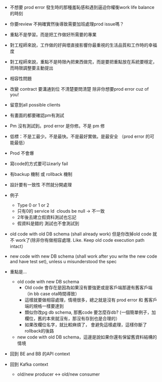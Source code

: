 
- 不想要 prod error 發生時的那種羞恥感和遇到逼迫你權衡work life balance的時刻
- 你要review 不夠確實然後導致需要加班處理prod issue嗎？
- 重點不是學習。而是把工作做好所需要的專業
- 對工程師來說，工作做的好與壞直接影響你最重視的生活品質和工作時的幸福度
- 對工程師來說，重點不是時限內把東西做完，而是要把重點放在系統要穩定，而時限調整要主動提出
- 相容性問題
- 改變 contract 要溝通到位 不清楚要問清楚 除非你想要prod error cuz of you!
- 留意到all possible clients
- 有畫面的都要確認pm有測試

- Pm 沒有測試到。prod error 是你修。不是 pm 修
- 低標：不是工最少。不是最快。不是最好實做。是最安全 （prod error 的可能最低）

- Prod 不會爆
- 寫code的方式要可以early fail
- 有backup 機制 或 rollback 機制

- 設計要有一致性 不然就分開處理

- 例子
	- Type 0 or 1 or 2
	- 只有0的 service Id  clouds be null -> 不一致
	- 2年後去建立假資料測試也忘記
	- 假資料是錯的 測試也不會測試到

 - old code with old DB schema (shall already work) 但是你改掉old code 就不 work了(除非你有做相容處理. Like. Keep old code execution path intact）
- new code with new DB schema (shall work after you write the new code and have test set), unless u misunderstood the spec
- 重點是…
    - old code with new DB schema
        - Old code 會存在是因為如果沒有要強更或是客戶端那邊有舊客戶端（in bb case ota時間導致）
        - 這樣就要做相容處理，情境很多，總之就是沒有 prod error 和 舊客戶端的規格一樣要達到
        - 類似你改pg db schema, 那舊code 要怎麼存db? (一個簡單例子，加欄位，舊的本來就沒有，那沒有存到也是合理的）
        - 如果改欄位名字，就比較麻煩了， 會避免這樣處理，這樣你斷了rollback的後路
    - new code with old DB schema，這邊是說如果你還有保留舊資料結構的情境
- 回到 BE and BB 的API context
- 回到 Kafka context
    - old/new producer ↔ old/new consumer